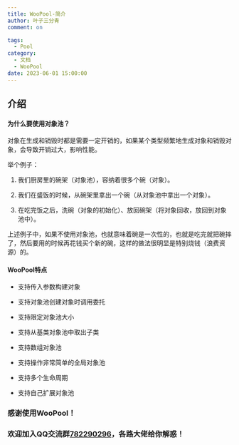 ```yaml
---
title: WooPool-简介
author: 叶子三分青
comment: on

tags:
  - Pool
category:
  - 文档
  - WooPool
date: 2023-06-01 15:00:00
---
```

## 介绍
#### 为什么要使用对象池？

对象在生成和销毁时都是需要一定开销的，如果某个类型频繁地生成对象和销毁对象，会导致开销过大，影响性能。

举个例子：

1. 我们厨房里的碗架（对象池），容纳着很多个碗（对象）。

2. 我们在盛饭的时候，从碗架里拿出一个碗（从对象池中拿出一个对象）。

3. 在吃完饭之后，洗碗（对象的初始化）、放回碗架（将对象回收，放回到对象池中）。

上述例子中，如果不使用对象池，也就意味着碗是一次性的，也就是吃完就把碗摔了，然后要用的时候再花钱买个新的碗，这样的做法很明显是特别烧钱（浪费资源）的。




#### WooPool特点

* 支持传入参数构建对象

* 支持对象池创建对象时调用委托

* 支持限定对象池大小

* 支持从基类对象池中取出子类

* 支持数组对象池

* 支持操作非常简单的全局对象池

* 支持多个生命周期

* 支持自己扩展对象池

  

### 感谢使用WooPool！

### 欢迎加入QQ交流群[782290296](https://jq.qq.com/?_wv=1027&k=sbKbmsTY)，各路大佬给你解惑！
